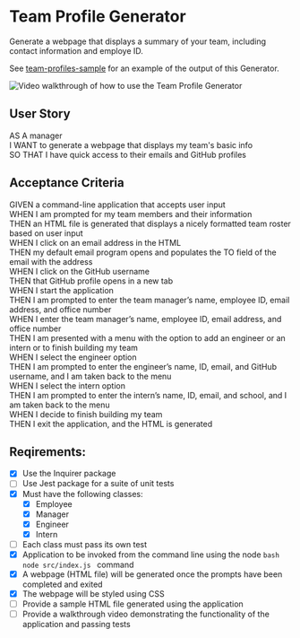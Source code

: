 # Team Profile Generator

Generate a webpage that displays a summary of your team, including contact information and employe ID.

See [team-profiles-sample](/dist/team-profiles-sample.html) for an example of the output of this Generator.

![Video walkthrough of how to use the Team Profile Generator](/resources/images/walkthrough.gif)


## User Story
AS A manager  
I WANT to generate a webpage that displays my team's basic info  
SO THAT I have quick access to their emails and GitHub profiles  

## Acceptance Criteria
GIVEN a command-line application that accepts user input  
WHEN I am prompted for my team members and their information  
THEN an HTML file is generated that displays a nicely formatted team roster based on user input  
WHEN I click on an email address in the HTML  
THEN my default email program opens and populates the TO field of the email with the address  
WHEN I click on the GitHub username  
THEN that GitHub profile opens in a new tab  
WHEN I start the application  
THEN I am prompted to enter the team manager’s name, employee ID, email address, and office number  
WHEN I enter the team manager’s name, employee ID, email address, and office number  
THEN I am presented with a menu with the option to add an engineer or an intern or to finish building my team  
WHEN I select the engineer option  
THEN I am prompted to enter the engineer’s name, ID, email, and GitHub username, and I am taken back to the menu  
WHEN I select the intern option  
THEN I am prompted to enter the intern’s name, ID, email, and school, and I am taken back to the menu  
WHEN I decide to finish building my team  
THEN I exit the application, and the HTML is generated  

## Reqirements:
  - [x] Use the Inquirer package
  - [ ] Use Jest package for a suite of unit tests
  - [x] Must have the following classes:
    - [x] Employee
    - [x] Manager
    - [x] Engineer
    - [x] Intern
  - [ ] Each class must pass its own test
  - [x] Application to be invoked from the command line using the node ```bash node src/index.js ``` command
  - [x] A webpage (HTML file) will be generated once the prompts have been completed and exited
  - [x] The webpage will be styled using CSS
  - [ ] Provide a sample HTML file generated using the application
  - [ ] Provide a walkthrough video demonstrating the functionality of the application and passing tests
